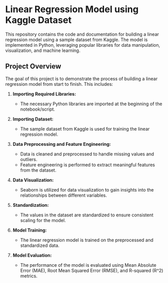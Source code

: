 # **Linear Regression Model using Kaggle Dataset**

This repository contains the code and documentation for building a linear regression model using a sample dataset from Kaggle. The model is implemented in Python, leveraging popular libraries for data manipulation, visualization, and machine learning.

## Project Overview

The goal of this project is to demonstrate the process of building a linear regression model from start to finish. This includes:

1. **Importing Required Libraries:**
   - The necessary Python libraries are imported at the beginning of the notebook/script.

2. **Importing Dataset:**
   - The sample dataset from Kaggle is used for training the linear regression model.

3. **Data Preprocessing and Feature Engineering:**
   - Data is cleaned and preprocessed to handle missing values and outliers.
   - Feature engineering is performed to extract meaningful features from the dataset.

4. **Data Visualization:**
   - Seaborn is utilized for data visualization to gain insights into the relationships between different variables.

5. **Standardization:**
   - The values in the dataset are standardized to ensure consistent scaling for the model.

6. **Model Training:**
   - The linear regression model is trained on the preprocessed and standardized data.

7. **Model Evaluation:**
   - The performance of the model is evaluated using Mean Absolute Error (MAE), Root Mean Squared Error (RMSE), and R-squared (R^2) metrics.

